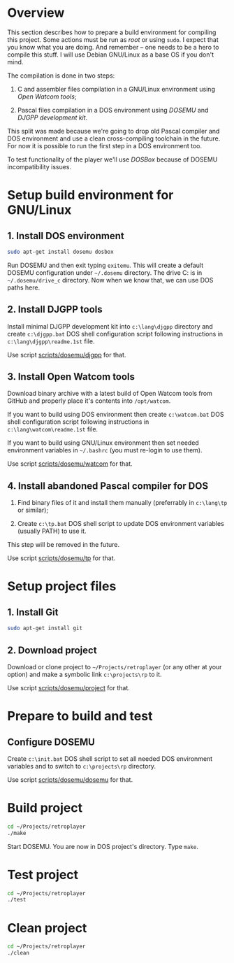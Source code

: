 # Overview

This section describes how to prepare a build environment for compiling this project. Some actions must be run as *root* or using `sudo`. I expect that you know what you are doing. And remember – one needs to be a hero to compile this stuff. I will use Debian GNU/Linux as a base OS if you don't mind.

The compilation is done in two steps:

   1) C and assembler files compilation in a GNU/Linux environment using *Open Watcom tools*;

   2) Pascal files compilation in a DOS environment using *DOSEMU* and *DJGPP development kit*.

This split was made because we're going to drop old Pascal compiler and DOS environment and use a clean cross-compiling toolchain in the future. For now it is possible to run the first step in a DOS environment too.

To test functionality of the player we'll use *DOSBox* because of DOSEMU incompatibility issues.

# Setup build environment for GNU/Linux

## 1. Install DOS environment

```sh
sudo apt-get install dosemu dosbox
```

Run DOSEMU and then exit typing `exitemu`. This will create a default DOSEMU configuration under `~/.dosemu` directory. The drive C: is in `~/.dosemu/drive_c` directory. Now when we know that, we can use DOS paths here.

## 2. Install DJGPP tools

Install minimal DJGPP development kit into `c:\lang\djgpp` directory and create `c:\djgpp.bat` DOS shell configuration script following instructions in `c:\lang\djgpp\readme.1st` file.

Use script [scripts/dosemu/djgpp](../scripts/dosemu/djgpp) for that.

## 3. Install Open Watcom tools

Download binary archive with a latest build of Open Watcom tools from GitHub and properly place it's contents into `/opt/watcom`.

If you want to build using DOS environment then create `c:\watcom.bat` DOS shell configuration script following instructions in `c:\lang\watcom\readme.1st` file.

If you want to build using GNU/Linux environment then set needed environment variables in `~/.bashrc` (you must re-login to use them).

Use script [scripts/dosemu/watcom](../scripts/dosemu/watcom) for that.

## 4. Install abandoned Pascal compiler for DOS

   1) Find binary files of it and install them manually (preferrably in `c:\lang\tp` or similar);

   2) Create `c:\tp.bat` DOS shell script to update DOS environment variables (usually PATH) to use it.

This step will be removed in the future.

Use script [scripts/dosemu/tp](../scripts/dosemu/tp) for that.

# Setup project files

## 1. Install Git

```sh
sudo apt-get install git
```

## 2. Download project

Download or clone project to `~/Projects/retroplayer` (or any other at your option) and make a symbolic link `c:\projects\rp` to it.

Use script [scripts/dosemu/project](../scripts/dosemu/project) for that.

# Prepare to build and test

## Configure DOSEMU

Create `c:\init.bat` DOS shell script to set all needed DOS environment variables and to switch to `c:\projects\rp` directory.

Use script [scripts/dosemu/dosemu](../scripts/dosemu/dosemu) for that.

# Build project

```sh
cd ~/Projects/retroplayer
./make
```

Start DOSEMU. You are now in DOS project's directory. Type `make`.

# Test project

```sh
cd ~/Projects/retroplayer
./test
```

# Clean project

```sh
cd ~/Projects/retroplayer
./clean
```
